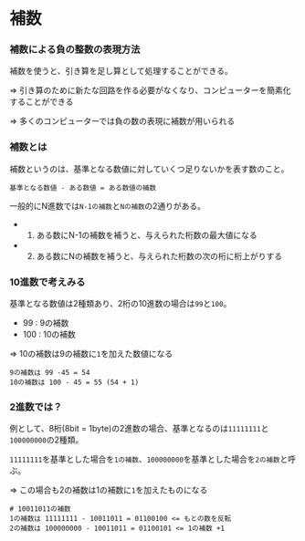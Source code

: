 # 補数

### 補数による負の整数の表現方法

補数を使うと、引き算を足し算として処理することができる。

=> 引き算のために新たな回路を作る必要がなくなり、コンピューターを簡素化することができる

=> 多くのコンピューターでは負の数の表現に補数が用いられる

### 補数とは

補数というのは、基準となる数値に対していくつ足りないかを表す数のこと。

```
基準となる数値 - ある数値 = ある数値の補数
```

一般的にN進数では`N-1の補数`と`Nの補数`の2通りがある。

- 1. ある数にN-1の補数を補うと、与えられた桁数の最大値になる
- 2. ある数にNの補数を補うと、与えられた桁数の次の桁に桁上がりする

### 10進数で考えみる

基準となる数値は2種類あり、2桁の10進数の場合は`99`と`100`。

- 99 : 9の補数
- 100 : 10の補数

=> 10の補数は9の補数に`1`を加えた数値になる

```
9の補数は 99 -45 = 54
10の補数は 100 - 45 = 55 (54 + 1)
```

### 2進数では？

例として、8桁(8bit = 1byte)の2進数の場合、基準となるのは`11111111`と`100000000`の2種類。

`11111111`を基準とした場合を`1の補数`、`100000000`を基準とした場合を`2の補数`と呼ぶ。

=> この場合も2の補数は1の補数に`1`を加えたものになる

```
# 10011011の補数
1の補数は 11111111 - 10011011 = 01100100 <= もとの数を反転
2の補数は 100000000 - 10011011 = 01100101 <= 1の補数 +1
```

